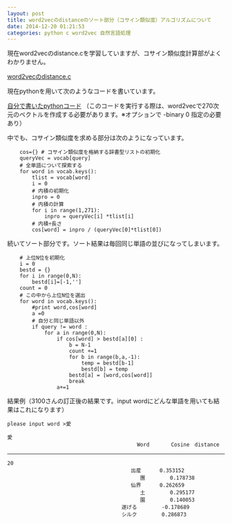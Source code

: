 ```yaml
---
layout: post
title: word2vecのdistanceのソート部分（コサイン類似度）アルゴリズムについて
date: 2014-12-20 01:21:53
categories: python c word2vec 自然言語処理
---
```

<p>現在word2vecのdistance.cを学習していますが、コサイン類似度計算部がよくわかりません。</p>

<p><a href="https://gist.github.com/anonymous/051324db98614eaed22f" rel="nofollow">word2vecのdistance.c</a></p>

<p>現在pythonを用いて次のようなコードを書いています。</p>

<p><a href="https://gist.github.com/anonymous/1068397a74ef7bdeedf9" rel="nofollow">自分で書いたpythonコード</a>
（このコードを実行する際は、word2vecで270次元のベクトルを作成する必要があります。※オプションで -binary 0 指定の必要あり）</p>

<p>中でも、コサイン類似度を求める部分は次のようになっています。</p>

<pre><code>    cos={} # コサイン類似度を格納する辞書型リストの初期化
    queryVec = vocab[query]
    # 全単語について探索する
    for word in vocab.keys():
        tlist = vocab[word]
        i = 0
        # 内積の初期化
        inpro = 0
        # 内積の計算
        for i in range(1,271):
            inpro = queryVec[i] *tlist[i]
        # 内積÷長さ
        cos[word] = inpro / (queryVec[0]*tlist[0])
</code></pre>

<p>続いてソート部分です。ソート結果は毎回同じ単語の並びになってしまいます。</p>

<pre><code>    # 上位N位を初期化
    i = 0
    bestd = {}
    for i in range(0,N):
        bestd[i]=[-1,'']
    count = 0
    # この中から上位N位を選出
    for word in vocab.keys():
        #print word,cos[word]
        a =0
        # 自分と同じ単語以外
        if query != word :
            for a in range(0,N):
                if cos[word] &gt; bestd[a][0] :
                    b = N-1
                    count +=1
                    for b in range(b,a,-1):
                        temp = bestd[b-1]
                        bestd[b] = temp
                    bestd[a] = [word,cos[word]]
                    break
                a+=1
</code></pre>

<p>結果例（3100さんの訂正後の結果です。input wordにどんな単語を用いても結果はこれになります）</p>

<pre><code>please input word &gt;愛

愛
                                          Word       Cosine　distance
</code></pre>

<hr>

<pre><code>20
                                        出産      0.353152
                                           團        0.178738
                                        仙界      0.262659
                                           土        0.295177
                                           園        0.140053
                                     遂げる        -0.178689
                                     シルク        0.286873
</code></pre>
